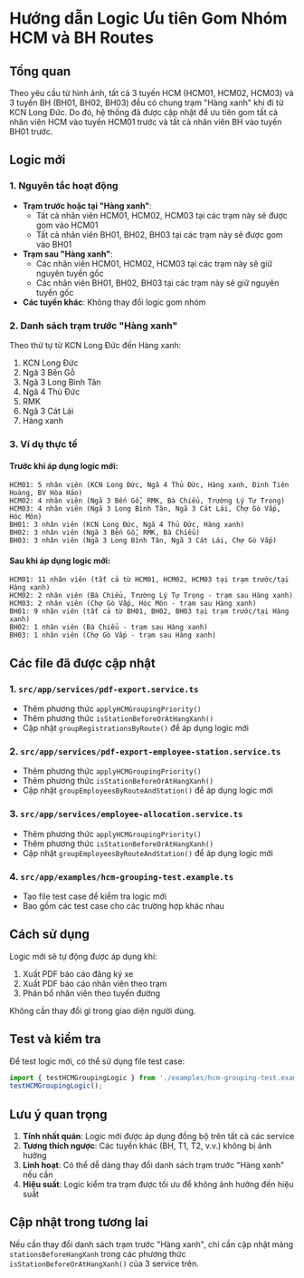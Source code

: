 # Hướng dẫn Logic Ưu tiên Gom Nhóm HCM và BH Routes

## Tổng quan

Theo yêu cầu từ hình ảnh, tất cả 3 tuyến HCM (HCM01, HCM02, HCM03) và 3 tuyến BH (BH01, BH02, BH03) đều có chung trạm "Hàng xanh" khi đi từ KCN Long Đức. Do đó, hệ thống đã được cập nhật để ưu tiên gom tất cả nhân viên HCM vào tuyến HCM01 trước và tất cả nhân viên BH vào tuyến BH01 trước.

## Logic mới

### 1. Nguyên tắc hoạt động

- **Trạm trước hoặc tại "Hàng xanh"**: 
  - Tất cả nhân viên HCM01, HCM02, HCM03 tại các trạm này sẽ được gom vào HCM01
  - Tất cả nhân viên BH01, BH02, BH03 tại các trạm này sẽ được gom vào BH01
- **Trạm sau "Hàng xanh"**: 
  - Các nhân viên HCM01, HCM02, HCM03 tại các trạm này sẽ giữ nguyên tuyến gốc
  - Các nhân viên BH01, BH02, BH03 tại các trạm này sẽ giữ nguyên tuyến gốc
- **Các tuyến khác**: Không thay đổi logic gom nhóm

### 2. Danh sách trạm trước "Hàng xanh"

Theo thứ tự từ KCN Long Đức đến Hàng xanh:
1. KCN Long Đức
2. Ngã 3 Bến Gỗ
3. Ngã 3 Long Bình Tân
4. Ngã 4 Thủ Đức
5. RMK
6. Ngã 3 Cát Lái
7. Hàng xanh

### 3. Ví dụ thực tế

#### Trước khi áp dụng logic mới:
```
HCM01: 5 nhân viên (KCN Long Đức, Ngã 4 Thủ Đức, Hàng xanh, Đinh Tiên Hoàng, BV Hòa Hảo)
HCM02: 4 nhân viên (Ngã 3 Bến Gỗ, RMK, Bà Chiểu, Trường Lý Tự Trọng)
HCM03: 4 nhân viên (Ngã 3 Long Bình Tân, Ngã 3 Cát Lái, Chợ Gò Vấp, Hóc Môn)
BH01: 3 nhân viên (KCN Long Đức, Ngã 4 Thủ Đức, Hàng xanh)
BH02: 3 nhân viên (Ngã 3 Bến Gỗ, RMK, Bà Chiểu)
BH03: 3 nhân viên (Ngã 3 Long Bình Tân, Ngã 3 Cát Lái, Chợ Gò Vấp)
```

#### Sau khi áp dụng logic mới:
```
HCM01: 11 nhân viên (tất cả từ HCM01, HCM02, HCM03 tại trạm trước/tại Hàng xanh)
HCM02: 2 nhân viên (Bà Chiểu, Trường Lý Tự Trọng - trạm sau Hàng xanh)
HCM03: 2 nhân viên (Chợ Gò Vấp, Hóc Môn - trạm sau Hàng xanh)
BH01: 9 nhân viên (tất cả từ BH01, BH02, BH03 tại trạm trước/tại Hàng xanh)
BH02: 1 nhân viên (Bà Chiểu - trạm sau Hàng xanh)
BH03: 1 nhân viên (Chợ Gò Vấp - trạm sau Hàng xanh)
```

## Các file đã được cập nhật

### 1. `src/app/services/pdf-export.service.ts`
- Thêm phương thức `applyHCMGroupingPriority()`
- Thêm phương thức `isStationBeforeOrAtHangXanh()`
- Cập nhật `groupRegistrationsByRoute()` để áp dụng logic mới

### 2. `src/app/services/pdf-export-employee-station.service.ts`
- Thêm phương thức `applyHCMGroupingPriority()`
- Thêm phương thức `isStationBeforeOrAtHangXanh()`
- Cập nhật `groupEmployeesByRouteAndStation()` để áp dụng logic mới

### 3. `src/app/services/employee-allocation.service.ts`
- Thêm phương thức `applyHCMGroupingPriority()`
- Thêm phương thức `isStationBeforeOrAtHangXanh()`
- Cập nhật `groupEmployeesByRouteAndStation()` để áp dụng logic mới

### 4. `src/app/examples/hcm-grouping-test.example.ts`
- Tạo file test case để kiểm tra logic mới
- Bao gồm các test case cho các trường hợp khác nhau

## Cách sử dụng

Logic mới sẽ tự động được áp dụng khi:
1. Xuất PDF báo cáo đăng ký xe
2. Xuất PDF báo cáo nhân viên theo trạm
3. Phân bổ nhân viên theo tuyến đường

Không cần thay đổi gì trong giao diện người dùng.

## Test và kiểm tra

Để test logic mới, có thể sử dụng file test case:
```typescript
import { testHCMGroupingLogic } from './examples/hcm-grouping-test.example';
testHCMGroupingLogic();
```

## Lưu ý quan trọng

1. **Tính nhất quán**: Logic mới được áp dụng đồng bộ trên tất cả các service
2. **Tương thích ngược**: Các tuyến khác (BH, T1, T2, v.v.) không bị ảnh hưởng
3. **Linh hoạt**: Có thể dễ dàng thay đổi danh sách trạm trước "Hàng xanh" nếu cần
4. **Hiệu suất**: Logic kiểm tra trạm được tối ưu để không ảnh hưởng đến hiệu suất

## Cập nhật trong tương lai

Nếu cần thay đổi danh sách trạm trước "Hàng xanh", chỉ cần cập nhật mảng `stationsBeforeHangXanh` trong các phương thức `isStationBeforeOrAtHangXanh()` của 3 service trên.
